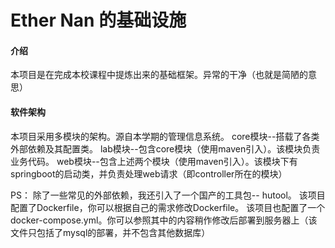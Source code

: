 # Ether Nan 的基础设施

#### 介绍

本项目是在完成本校课程中提炼出来的基础框架。异常的干净（也就是简陋的意思）

#### 软件架构

本项目采用多模块的架构。源自本学期的管理信息系统。 core模块--搭载了各类外部依赖及其配置类。 lab模块--包含core模块（使用maven引入）。该模块负责业务代码。
web模块--包含上述两个模块（使用maven引入）。该模块下有springboot的启动类，并负责处理web请求（即controller所在的模块）

PS： 除了一些常见的外部依赖，我还引入了一个国产的工具包-- hutool。 该项目配置了Dockerfile，你可以根据自己的需求修改Dockerfile。
该项目也配置了一个docker-compose.yml。你可以参照其中的内容稍作修改后部署到服务器上（该文件只包括了mysql的部署，并不包含其他数据库）



